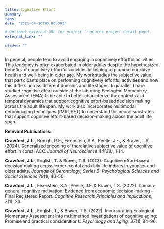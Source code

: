 ```yaml
---
title: Cognitive Effort
summary: 
tags:
date: "2021-04-10T00:00:00Z"

# Optional external URL for project (replaces project detail page).
external_link: ""

slides: ""
---
```


In general, people tend to avoid engaging in cognitively effortful activities. This tendency is often exacerbated in older adults despite the hypothesized benefits of cognitively effortful activities in helping to promote cognitive health and well-being in older age. My work studies the subjective value that participants place on performing cognitively effortful activities and how this differs across different domains and life stages. In parallel, I have studied cognitive effort outside of the lab using Ecological Momentary Assessment (EMA) to be able to better characterize the contexts and temporal dynamics that support cognitive effort-based decision making across the adult life span. My work also incorporates multimodal neuroimaging techniques (fMRI, PET) to understand the neural substrates that support cognitive effort-based decision-making across the adult life span.

**Relevant Publications:**

**Crawford, J.L.**, Brough, R.E., Eisenstein, S.A., Peelle, J.E., & Braver, T.S. (2024). Generalized encoding of therelative subjective value of cognitive effort in dorsal ACC. *Journal of Neuroscience 44(38)*, 1-14.

**Crawford, J.L.**, English, T. & Braver, T.S. (2023). Cognitive effort-based decision-making across experimental and daily life indices in younger and older adults. *Journals of Gerontology, Series B: Psychological Sciences and Social Sciences 78*(1), 40-50.

**Crawford, J.L.**, Eisenstein, S.A., Peelle, J.E. & Braver, T.S. (2022). Domain-general cognitive motivation:
Evidence from economic decision-making – Final Registered Report. *Cognitive Research: Principles and Implications, 7*(1), 23.

**Crawford, J.L.**, English, T., & Braver, T.S. (2022). Incorporating Ecological Momentary Assessment into multimethod investigations of cognitive aging: Promise and practical considerations. *Psychology and Aging, 37*(1), 84–96.
